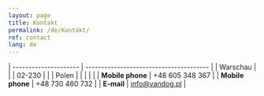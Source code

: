 ```yaml
---
layout: page
title: Kontakt
permalink: /de/Kontakt/
ref: contact
lang: de
---
```


| --------------------- | --------------------------------------- |
| Warschau              |                                         |
| 02-230                |                                         |
| Polen                 |                                         |
|                       |                                         |
| **Mobile phone**      | +48 605 348 367                         |
| **Mobile phone**      | +48 730 460 732                         |
| **E-mail**            | [info@vandog.pl](mailto:info@vandog.pl) |

